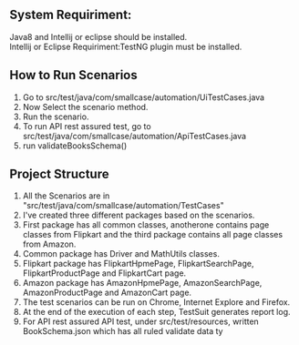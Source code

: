 ## System Requiriment: 
Java8 and Intellij or eclipse should be installed.
</br> Intellij or Eclipse Requiriment:TestNG plugin must be installed.
## How to Run Scenarios
1. Go to src/test/java/com/smallcase/automation/UiTestCases.java
2. Now Select the scenario method.
3. Run the scenario.
4. To run API rest assured test, go to src/test/java/com/smallcase/automation/ApiTestCases.java
5. run validateBooksSchema()
## Project Structure
1. All the Scenarios are in "src/test/java/com/smallcase/automation/TestCases"
2. I've created three different packages based on the scenarios.  
3. First package has all common classes, anotherone contains page classes from Flipkart and the third package contains all page classes from Amazon.
4. Common package has Driver and MathUtils classes.
5. Flipkart package has FlipkartHpmePage, FlipkartSearchPage, FlipkartProductPage and FlipkartCart page.
6. Amazon package has AmazonHpmePage, AmazonSearchPage, AmazonProductPage and AmazonCart page.
7. The test scenarios can be run on Chrome, Internet Explore and Firefox.
8. At the end of the execution of each step, TestSuit generates report log.
9. For API rest assured API test, under src/test/resources, written BookSchema.json which has all ruled validate data ty


